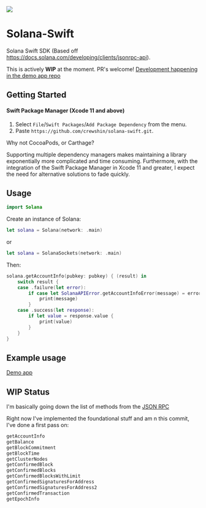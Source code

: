 ![](https://github.com/crewshin/solana-swift/blob/main/Resources/Logo.png)

# Solana-Swift

Solana Swift SDK (Based off https://docs.solana.com/developing/clients/jsonrpc-api).

This is actively **WIP** at the moment. PR's welcome! [Development happening in the demo app repo](https://github.com/crewshin/solana-swift-demo-app)


## Getting Started

#### Swift Package Manager (Xcode 11 and above)
1. Select `File`/`Swift Packages`/`Add Package Dependency` from the menu.
2. Paste `https://github.com/crewshin/solana-swift.git`.

Why not CocoaPods, or Carthage?

Supporting multiple dependency managers makes maintaining a library exponentially more complicated and time consuming. Furthermore, with the integration of the Swift Package Manager in Xcode 11 and greater, I expect the need for alternative solutions to fade quickly.


## Usage

```swift
import Solana
```


Create an instance of Solana:

```swift
let solana = Solana(network: .main)
```

or 

```swift
let solana = SolanaSockets(network: .main)
```

Then:

```swift
solana.getAccountInfo(pubkey: pubkey) { (result) in
    switch result {
    case .failure(let error):
        if case let SolanaAPIError.getAccountInfoError(message) = error {
            print(message)
        }
    case .success(let response):
        if let value = response.value {
            print(value)
        }
    }
}

```


## Example usage

[Demo app](https://github.com/crewshin/solana-swift-demo-app)




## WIP Status

I'm basically going down the list of methods from the [JSON RPC](https://docs.solana.com/developing/clients/jsonrpc-api#methods)

Right now I've implemented the foundational stuff and am n this commit, I've done a first pass on:

```swift
getAccountInfo
getBalance
getBlockCommitment
getBlockTime
getClusterNodes
getConfirmedBlock
getConfirmedBlocks
getConfirmedBlocksWithLimit
getConfirmedSignaturesForAddress
getConfirmedSignaturesForAddress2
getConfirmedTransaction
getEpochInfo
```



